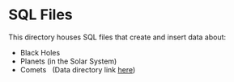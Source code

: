 # SQL Files
This directory houses SQL files that create and insert data about: 
* Black Holes 
* Planets (in the Solar System)
* Comets   (Data directory link [here](https://catalog.data.gov/dataset/wise-nea-comet-discovery-statistics))